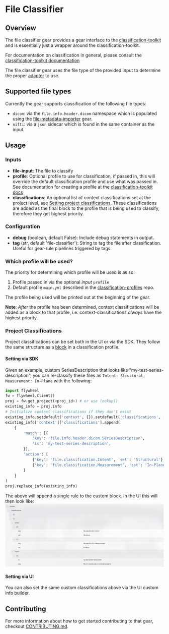 # File Classifier

## Overview

The file classifier gear provides a gear interface to the
[classification-toolkit](https://gitlab.com/flywheel-io/public/classification-toolkit)
and is essentially just a wrapper around the classification-toolkit.

For documentation on classification in general, please consult the
[classification-toolkit documentation](https://flywheel-io.gitlab.io/public/fw-classification/fw-classification/)

The file classifier gear uses the file type of the provided input to determine
the proper
[adapter](https://flywheel-io.gitlab.io/public/fw-classification/fw-classification/adapters.html)
to use.

## Supported file types

Currently the gear supports classification of the following file types:

* `dicom`: via the `file.info.header.dicom` namespace which is populated using
the
[file-metadata-importer](https://gitlab.com/flywheel-io/flywheel-apps/file-metadata-importer)
gear.
* `nifti`: via a `json` sidecar which is found in the same container as the
input.

## Usage

### Inputs

* __file-input__: The file to classify
* __profile__: Optional profile to use for classification, if passed in, this
will override the default classification profile and use what was passed in.
See documentation for creating a profile at the
[classification-toolkit docs](https://flywheel-io.gitlab.io/public/fw-classification/fw-classification/profile.html)
* __classifications__: An optional list of context classifications set at the
project level, see
[Setting project classifications](#project-classifications).  These
classifications are added as the final block to the profile that is being
used to classify, therefore they get highest priority.

### Configuration

* __debug__ (boolean, default False): Include debug statements in output.
* __tag__ (str, default 'file-classifier'): String to tag the file after
classification. Useful for gear-rule pipelines triggered by tags.

### Which profile will be used?

The priority for determining which profile will be used is as so:

1. Profile passed in via the optional _input_ `profile`
2. Default profile `main.yml` described in the
[classification-profiles](https://gitlab.com/flywheel-io/public/classification-profiles)
repo.

The profile being used will be printed out at the beginning of the gear.

**Note**: _After_ the profile has been determined, context classifications will be
added as a block to that profile, i.e. context-classifications _always_ have the
highest priority.

### Project Classifications

Project classifications can be set both in the UI or via the SDK.  They
follow the same structure as a
[block](https://flywheel-io.gitlab.io/public/fw-classification/fw-classification/profile.html#blocks)
in a classification profile.

#### Setting via SDK

Given an example, custom SeriesDescription that looks like "my-test-series-description",
you can re-classify these files as `Intent: Structural, Measurement: In-Plane` with the following:

```python
import flywheel
fw = flywheel.Client()
proj = fw.get_project(<proj_id>) # or use lookup()
existing_info = proj.info
# Initialize context classifications if they don't exist
existing_info.setdefault('context', {}).setdefault('classifications', [])
existing_info['context']['classifications'].append(
    {
        'match': [{
            'key': 'file.info.header.dicom.SeriesDescription',
            'is': 'my-test-series-description',
        }],
        'action': [
            {'key': 'file.classification.Intent', 'set': 'Structural'},
            {'key': 'file.classification.Measurement', 'set': 'In-Plane'}
        ]
    }
)
proj.replace_info(existing_info)
```

The above will append a single rule to the custom block.  In the UI this will then look like:
![Custom Classifications](./docs/images/custom_classification.png)

#### Setting via UI

You can also set the same custom classifications above via the UI custom info builder.

## Contributing

For more information about how to get started contributing to that gear,
checkout [CONTRIBUTING.md](CONTRIBUTING.md).
